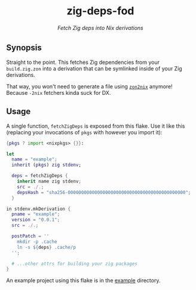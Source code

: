 <h1 align="center">zig-deps-fod</h1>
<h6 align="center">Fetch Zig deps into Nix derivations</h6>

## Synopsis

Straight to the point. This fetches Zig dependencies from your `build.zig.zon`
into a derivation that can be symlinked inside of your Zig derivations.

That way, you won't need to generate a file using
[`zon2nix`](https://github.com/nix-community/zon2nix) anymore! Because `-2nix`
fetchers kinda suck for DX.

## Usage

A single function, `fetchZigDeps` is exposed from this flake. Use it like this
(replacing your invocations of `pkgs` with however you import it):

```nix
{pkgs ? import <nixpkgs> {}}:

let
  name = "example";
  inherit (pkgs) zig stdenv;

  deps = fetchZigDeps {
    inherit name zig stdenv;
    src = ./.;
    depsHash = "sha256-00000000000000000000000000000000000000000000";
  }

in stdenv.mkDerivation {
  pname = "example";
  version = "0.0.1";
  src = ./.;

  postPatch = ''
    mkdir -p .cache
    ln -s ${deps} .cache/p
  '';

  # ...other attrs for building your zig packages
}
```

An example project using this flake is in the [example](./example) directory.
